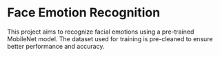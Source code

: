 # Face Emotion Recognition  
This project aims to recognize facial emotions using a pre-trained MobileNet model. The dataset used for training is pre-cleaned to ensure better performance and accuracy.
  
